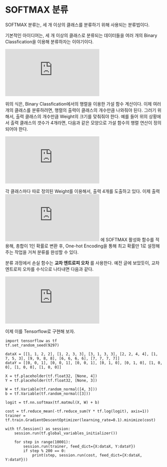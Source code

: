 # SOFTMAX 분류

SOFTMAX 분류는, 세 개 이상의 클래스를 분류하기 위해 사용되는 분류법이다.

기본적인 아이디어는, 세 개 이상의 클래스로 분류되는 데이터들을 여러 개의 Binary Classfication을 이용해 분류하자는 이야기이다.

![](https://latex.codecogs.com/gif.latex?%5Cbegin%7Bbmatrix%7D%20w_1%20%5C%20w_2%20%5C%20w_3%20%5Cend%7Bbmatrix%7D%20%5Ccdot%20%5Cbegin%7Bbmatrix%7D%20x_1%20%5C%5C%20x_2%20%5C%5C%20x_3%20%5Cend%7Bbmatrix%7D%20%3D%20%5Cbegin%7Bbmatrix%7D%20w_1x_1%20&plus;%20w_2x_2%20&plus;%20w_3x_3%20%5Cend%7Bbmatrix%7D)

위의 식은, Binary Classfication에서의 행렬을 이용한 가설 함수 계산이다. 이제 여러 개의 클래스를 분류하려면, 행렬의 출력이 클래스의 개수만큼 나와줘야 된다. 그러기 위해서, 출력 클래스의 개수만큼 Weight의 크기를 맞춰줘야 한다. 예를 들어 위의 상황에서 출력 클래스의 갯수가 4개라면, 다음과 같은 모양으로 가설 함수의 행렬 연산이 정의되어야 한다.

![](https://latex.codecogs.com/gif.latex?%5Cbegin%7Bbmatrix%7D%20w_a_1%20%5C%20w_a_2%20%5C%20w_a_3%20%5C%5C%20w_b_1%20%5C%20w_b_2%20%5C%20w_b_3%20%5C%5C%20w_c_1%20%5C%20w_c_2%20%5C%20w_c_3%20%5C%5C%20w_d_1%20%5C%20w_d_2%20%5C%20w_d_3%20%5C%5C%20%5Cend%7Bbmatrix%7D%20%5Ccdot%20%5Cbegin%7Bbmatrix%7D%20x_1%20%5C%5C%20x_2%20%5C%5C%20x_3%20%5Cend%7Bbmatrix%7D%20%3D%20%5Cbegin%7Bbmatrix%7D%20w_a_1x_1%20&plus;%20w_a_2x_2%20&plus;%20w_a_3x_3%20%5C%5C%20w_b_1x_1%20&plus;%20w_b_2x_2%20&plus;%20w_b_3x_3%20%5C%5C%20w_c_1x_1%20&plus;%20w_c_2x_2%20&plus;%20w_c_3x_3%20%5C%5C%20w_d_1x_1%20&plus;%20w_d_2x_2%20&plus;%20w_d_3x_3%20%5C%5C%20%5Cend%7Bbmatrix%7D%20%3D%20%5Cbegin%7Bbmatrix%7D%20y_1%20%5C%5C%20y_2%20%5C%5C%20y_3%20%5C%5C%20y_4%20%5Cend%7Bbmatrix%7D)

각 클래스마다 따로 정의된 Weight를 이용해서, 출력 4개를 도출하고 있다. 이제 출력 ![](https://latex.codecogs.com/gif.latex?%5Cbegin%7Bbmatrix%7D%20y_1%20%5C%5C%20y_2%20%5C%5C%20y_3%20%5C%5C%20y_4%20%5Cend%7Bbmatrix%7D) 에 SOFTMAX 활성화 함수를 적용해, 총합이 1인 확률로 변환 후, One-hot Encoding을 통해 최고 확률만 1로 설정해주는 작업을 거쳐 분류를 완성할 수 있다.

분류 과정에서 손실 함수는 __교차 엔트로피 오차__ 를 사용한다. 예전 글에 보았듯이, 교차 엔트로피 오차를 수식으로 나타내면 다음과 같다.

![](https://latex.codecogs.com/gif.latex?E%20%3D%20%5Csum_%7Bk%7D%5E%7B%20%7Dt_k%20%5Clog_e%7By_k%7D)

이제 이를 Tensorflow로 구현해 보자.

```
import tensorflow as tf
tf.set_random_seed(9297)

dataX = [[1, 1, 2, 2], [1, 2, 3, 3], [3, 1, 3, 3], [2, 2, 4, 4], [1, 7, 5, 3], [9, 9, 8, 8], [6, 6, 6, 6], [7, 7, 7, 7]]
dataY = [[0, 0, 1], [0, 0, 1], [0, 0, 1], [0, 1, 0], [0, 1, 0], [1, 0, 0], [1, 0, 0], [1, 0, 0]]

X = tf.placeholder(tf.float32, [None, 4])
Y = tf.placeholder(tf.float32, [None, 3])

W = tf.Variable(tf.random_normal([4, 3]))
b = tf.Variable(tf.random_normal([3]))

logit = tf.nn.softmax(tf.matmul(X, W) + b)

cost = tf.reduce_mean(-tf.reduce_sum(Y * tf.log(logit), axis=1))
trainer = tf.train.GradientDescentOptimizer(learning_rate=0.1).minimize(cost)

with tf.Session() as session:
    session.run(tf.global_variables_initializer())

    for step in range(10001):
        session.run(trainer, feed_dict={X:dataX, Y:dataY})
        if step % 200 == 0:
            print(step, session.run(cost, feed_dict={X:dataX, Y:dataY}))
```

